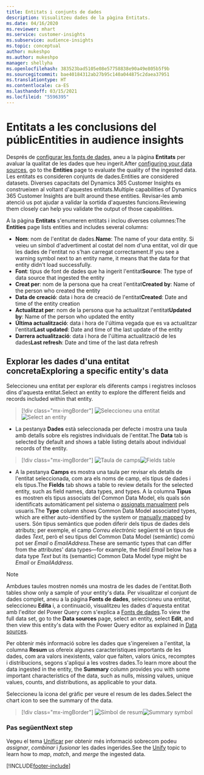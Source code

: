 ```yaml
---
title: Entitats i conjunts de dades
description: Visualitzeu dades de la pàgina Entitats.
ms.date: 04/16/2020
ms.reviewer: mhart
ms.service: customer-insights
ms.subservice: audience-insights
ms.topic: conceptual
author: mukeshpo
ms.author: mukeshpo
manager: shellyha
ms.openlocfilehash: 383523bad5105e08e57758838e90a49e805b5f9b
ms.sourcegitcommit: bae40184312ab27b95c140a044875c2daea37951
ms.translationtype: HT
ms.contentlocale: ca-ES
ms.lasthandoff: 03/15/2021
ms.locfileid: "5596395"
---
```

# <a name="entities-in-audience-insights"></a><span data-ttu-id="2db92-103">Entitats a les conclusions del públic</span><span class="sxs-lookup"><span data-stu-id="2db92-103">Entities in audience insights</span></span>

<span data-ttu-id="2db92-104">Després de [configurar les fonts de dades](data-sources.md), aneu a la pàgina **Entitats** per avaluar la qualitat de les dades que heu ingerit.</span><span class="sxs-lookup"><span data-stu-id="2db92-104">After [configuring your data sources](data-sources.md), go to the **Entities** page to evaluate the quality of the ingested data.</span></span> <span data-ttu-id="2db92-105">Les entitats es consideren conjunts de dades.</span><span class="sxs-lookup"><span data-stu-id="2db92-105">Entities are considered datasets.</span></span> <span data-ttu-id="2db92-106">Diverses capacitats del Dynamics 365 Customer Insights es construeixen al voltant d'aquestes entitats.</span><span class="sxs-lookup"><span data-stu-id="2db92-106">Multiple capabilities of Dynamics 365 Customer Insights are built around these entities.</span></span> <span data-ttu-id="2db92-107">Revisar-les amb atenció us pot ajudar a validar la sortida d'aquestes funcions.</span><span class="sxs-lookup"><span data-stu-id="2db92-107">Reviewing them closely can help you validate the output of those capabilities.</span></span>

<span data-ttu-id="2db92-108">A la pàgina **Entitats** s'enumeren entitats i inclou diverses columnes:</span><span class="sxs-lookup"><span data-stu-id="2db92-108">The **Entities** page lists entities and includes several columns:</span></span>

- <span data-ttu-id="2db92-109">**Nom**: nom de l'entitat de dades.</span><span class="sxs-lookup"><span data-stu-id="2db92-109">**Name**: The name of your data entity.</span></span> <span data-ttu-id="2db92-110">Si veieu un símbol d'advertiment al costat del nom d'una entitat, vol dir que les dades de l'entitat no s'han carregat correctament.</span><span class="sxs-lookup"><span data-stu-id="2db92-110">If you see a warning symbol next to an entity name, it means that the data for that entity didn't load successfully.</span></span>
- <span data-ttu-id="2db92-111">**Font**: tipus de font de dades que ha ingerit l'entitat</span><span class="sxs-lookup"><span data-stu-id="2db92-111">**Source**: The type of data source that ingested the entity</span></span>
- <span data-ttu-id="2db92-112">**Creat per**: nom de la persona que ha creat l'entitat</span><span class="sxs-lookup"><span data-stu-id="2db92-112">**Created by**: Name of the person who created the entity</span></span>
- <span data-ttu-id="2db92-113">**Data de creació**: data i hora de creació de l'entitat</span><span class="sxs-lookup"><span data-stu-id="2db92-113">**Created**: Date and time of the entity creation</span></span>
- <span data-ttu-id="2db92-114">**Actualitzat per**: nom de la persona que ha actualitzat l'entitat</span><span class="sxs-lookup"><span data-stu-id="2db92-114">**Updated by**: Name of the person who updated the entity</span></span>
- <span data-ttu-id="2db92-115">**Última actualització**: data i hora de l'última vegada que es va actualitzar l'entitat</span><span class="sxs-lookup"><span data-stu-id="2db92-115">**Last updated**: Date and time of the last update of the entity</span></span>
- <span data-ttu-id="2db92-116">**Darrera actualització**: data i hora de l'última actualització de les dades</span><span class="sxs-lookup"><span data-stu-id="2db92-116">**Last refresh**: Date and time of the last data refresh</span></span>

## <a name="exploring-a-specific-entitys-data"></a><span data-ttu-id="2db92-117">Explorar les dades d'una entitat concreta</span><span class="sxs-lookup"><span data-stu-id="2db92-117">Exploring a specific entity's data</span></span>

<span data-ttu-id="2db92-118">Seleccioneu una entitat per explorar els diferents camps i registres inclosos dins d'aquesta entitat.</span><span class="sxs-lookup"><span data-stu-id="2db92-118">Select an entity to explore the different fields and records included within that entity.</span></span>

> [!div class="mx-imgBorder"]
> <span data-ttu-id="2db92-119">![Seleccioneu una entitat](media/data-manager-entities-data.png "Seleccioneu una entitat")</span><span class="sxs-lookup"><span data-stu-id="2db92-119">![Select an entity](media/data-manager-entities-data.png "Select an entity")</span></span>

- <span data-ttu-id="2db92-120">La pestanya **Dades** està seleccionada per defecte i mostra una taula amb detalls sobre els registres individuals de l'entitat.</span><span class="sxs-lookup"><span data-stu-id="2db92-120">The **Data** tab is selected by default and shows a table listing details about individual records of the entity.</span></span>

> [!div class="mx-imgBorder"]
> <span data-ttu-id="2db92-121">![Taula de camps](media/data-manager-entities-fields.PNG "Taula de camps")</span><span class="sxs-lookup"><span data-stu-id="2db92-121">![Fields table](media/data-manager-entities-fields.PNG "Fields table")</span></span>

- <span data-ttu-id="2db92-122">A la pestanya **Camps** es mostra una taula per revisar els detalls de l'entitat seleccionada, com ara els noms de camp, els tipus de dades i els tipus.</span><span class="sxs-lookup"><span data-stu-id="2db92-122">The **Fields** tab shows a table to review details for the selected entity, such as field names, data types, and types.</span></span> <span data-ttu-id="2db92-123">A la columna **Tipus** es mostren els tipus associats del Common Data Model, els quals són identificats automàticament pel sistema o [assignats manualment](map-entities.md) pels usuaris.</span><span class="sxs-lookup"><span data-stu-id="2db92-123">The **Type** column shows Common Data Model associated types, which are either auto-identified by the system or [manually mapped](map-entities.md) by users.</span></span> <span data-ttu-id="2db92-124">Són tipus semàntics que poden diferir dels tipus de dades dels atributs; per exemple, el camp *Correu electrònic* següent té un tipus de dades *Text*, però el seu tipus del Common Data Model (semàntic) comú pot ser *Email* o *EmailAddress*.</span><span class="sxs-lookup"><span data-stu-id="2db92-124">These are semantic types that can differ from the attributes' data types—for example, the field *Email* below has a data type *Text* but its (semantic) Common Data Model type might be *Email* or *EmailAddress*.</span></span>

> [!NOTE]
> <span data-ttu-id="2db92-125">Ambdues taules mostren només una mostra de les dades de l'entitat.</span><span class="sxs-lookup"><span data-stu-id="2db92-125">Both tables show only a sample of your entity's data.</span></span> <span data-ttu-id="2db92-126">Per visualitzar el conjunt de dades complet, aneu a la pàgina **Fonts de dades**, seleccioneu una entitat, seleccioneu **Edita** i, a continuació, visualitzeu les dades d'aquesta entitat amb l'editor del Power Query com s'explica a [Fonts de dades](data-sources.md).</span><span class="sxs-lookup"><span data-stu-id="2db92-126">To view the full data set, go to the **Data sources** page, select an entity, select **Edit**, and then view this entity's data with the Power Query editor as explained in [Data sources](data-sources.md).</span></span>

<span data-ttu-id="2db92-127">Per obtenir més informació sobre les dades que s'ingereixen a l'entitat, la columna **Resum** us ofereix algunes característiques importants de les dades, com ara valors inexistents, valor que falten, valors únics, recomptes i distribucions, segons s'apliqui a les vostres dades.</span><span class="sxs-lookup"><span data-stu-id="2db92-127">To learn more about the data ingested in the entity, the **Summary** column provides you with some important characteristics of the data, such as nulls, missing values, unique values, counts, and distributions, as applicable to your data.</span></span>

<span data-ttu-id="2db92-128">Seleccioneu la icona del gràfic per veure el resum de les dades.</span><span class="sxs-lookup"><span data-stu-id="2db92-128">Select the chart icon to see the summary of the data.</span></span>

> [!div class="mx-imgBorder"]
> <span data-ttu-id="2db92-129">![Símbol de resum](media/data-manager-entities-summary.png "Taula de resum de dades")</span><span class="sxs-lookup"><span data-stu-id="2db92-129">![Summary symbol](media/data-manager-entities-summary.png "Data summary table")</span></span>

### <a name="next-step"></a><span data-ttu-id="2db92-130">Pas següent</span><span class="sxs-lookup"><span data-stu-id="2db92-130">Next step</span></span>

<span data-ttu-id="2db92-131">Vegeu el tema [Unificar](data-unification.md) per obtenir més informació sobrecom podeu *assignar*, *combinar* i *fusionar* les dades ingerides.</span><span class="sxs-lookup"><span data-stu-id="2db92-131">See the [Unify](data-unification.md) topic to learn how to *map*, *match*, and *merge* the ingested data.</span></span>


[!INCLUDE[footer-include](../includes/footer-banner.md)]